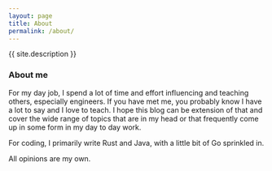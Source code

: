 ```yaml
---
layout: page
title: About
permalink: /about/
---
```


{{ site.description }}

### About me

For my day job, I spend a lot of time and effort influencing and teaching others, especially engineers. If you have met me, you probably know I have a lot to say and I love to teach. I hope this blog can be extension of that and cover the wide range of topics that are in my head or that frequently come up in some form in my day to day work.

For coding, I primarily write Rust and Java, with a little bit of Go sprinkled in.

All opinions are my own.

